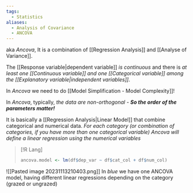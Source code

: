 ```yaml
---
tags:
  - Statistics
aliases:
  - Analysis of Covariance
  - ANCOVA
---
```

aka *Ancova*, It is a combination of [[Regression Analysis]] and [[Analyse of Variance]].

The [[Response variable|dependent variable]] *is continuous* and there is *at least one [[Continuous variable]] and one [[Categorical variable]] among the [[Explanatory variable|independent variables]]*.

In *Ancova* we need to do [[Model Simplification - Model Complexity]]!

In *Ancova*, typically, *the data are non-orthogonal - **So the order of the parameters matter!***

It is basically a [[Regression Analysis|Linear Model]] that combine categorical and numerical data. *For each category (or combination of categories, if you have more than one categorical variable) Ancova will define a linear regression using the numerical variables*

>[!R Lang]
> ```R
> ancova.model <- lm(df$dep_var ~ df$cat_col + df$num_col)
> ```


![[Pasted image 20231113210403.png]]
In *blue* we have one ANCOVA model, having different linear regressions depending on the category (grazed or ungrazed)